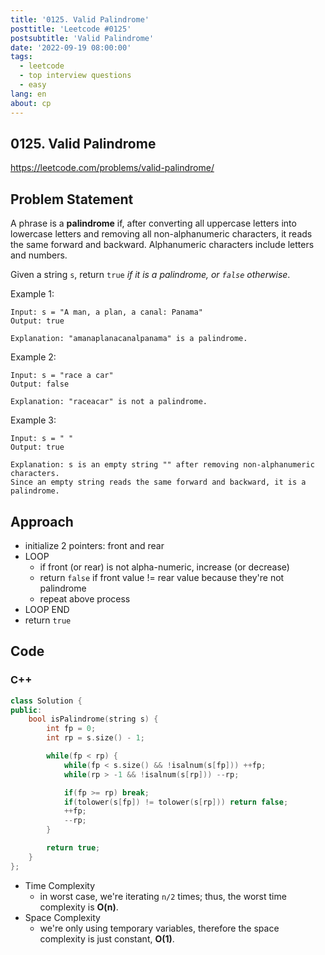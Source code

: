 ```yaml
---
title: '0125. Valid Palindrome'
posttitle: 'Leetcode #0125'
postsubtitle: 'Valid Palindrome'
date: '2022-09-19 08:00:00'
tags:
  - leetcode
  - top interview questions
  - easy
lang: en
about: cp
---
```


## 0125. Valid Palindrome

https://leetcode.com/problems/valid-palindrome/

## Problem Statement

A phrase is a **palindrome** if, after converting all uppercase letters into lowercase letters and removing all non-alphanumeric characters, it reads the same forward and backward. Alphanumeric characters include letters and numbers.

Given a string `s`, return `true` _if it is a palindrome, or `false` otherwise_.

Example 1:

```text
Input: s = "A man, a plan, a canal: Panama"
Output: true

Explanation: "amanaplanacanalpanama" is a palindrome.
```

Example 2:

```text
Input: s = "race a car"
Output: false

Explanation: "raceacar" is not a palindrome.
```

Example 3:

```text
Input: s = " "
Output: true

Explanation: s is an empty string "" after removing non-alphanumeric characters.
Since an empty string reads the same forward and backward, it is a palindrome.
```

## Approach

- initialize 2 pointers: front and rear
- LOOP
  - if front (or rear) is not alpha-numeric, increase (or decrease)
  - return `false` if front value != rear value because they're not palindrome
  - repeat above process
- LOOP END
- return `true`

## Code

### C++

```cpp
class Solution {
public:
    bool isPalindrome(string s) {
        int fp = 0;
        int rp = s.size() - 1;

        while(fp < rp) {
            while(fp < s.size() && !isalnum(s[fp])) ++fp;
            while(rp > -1 && !isalnum(s[rp])) --rp;

            if(fp >= rp) break;
            if(tolower(s[fp]) != tolower(s[rp])) return false;
            ++fp;
            --rp;
        }

        return true;
    }
};
```

- Time Complexity
  - in worst case, we're iterating `n/2` times; thus, the worst time complexity is **O(n)**.
- Space Complexity
  - we're only using temporary variables, therefore the space complexity is just constant, **O(1)**.
